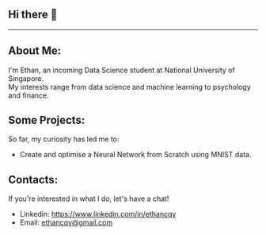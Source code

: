 ## Hi there 👋
---
## About Me:
I'm Ethan, an incoming Data Science student at National University of Singapore. <br>
My interests range from data science and machine learning to psychology and finance.

## Some Projects:
So far, my curiosity has led me to:
* Create and optimise a Neural Network from Scratch using MNIST data.

## Contacts:
If you're interested in what I do, let's have a chat!
* Linkedin: https://www.linkedin.com/in/ethancqy
* Email: ethancqy@gmail.com
